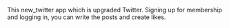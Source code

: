 This new_twitter app which is upgraded Twitter.
Signing up for membership and logging in, you can write the posts and create likes.

